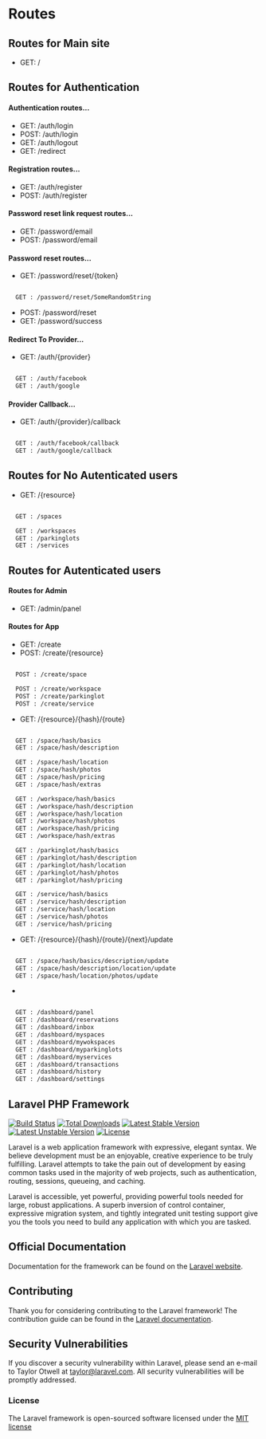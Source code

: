 # Routes

## Routes for Main site


- GET: /

## Routes for Authentication


#### Authentication routes...

- GET: /auth/login
- POST: /auth/login
- GET: /auth/logout
- GET: /redirect

#### Registration routes...
- GET: /auth/register
- POST: /auth/register

#### Password reset link request routes...
- GET: /password/email
- POST: /password/email

#### Password reset routes...
- GET: /password/reset/{token}
```sh

  GET : /password/reset/SomeRandomString

```
- POST: /password/reset
- GET: /password/success

#### Redirect To Provider...
- GET: /auth/{provider}
```sh

  GET : /auth/facebook
  GET : /auth/google

```
#### Provider Callback...
- GET: /auth/{provider}/callback
```sh

  GET : /auth/facebook/callback
  GET : /auth/google/callback

```

## Routes for No Autenticated users


- GET: /{resource}
```sh

  GET : /spaces

  GET : /workspaces
  GET : /parkinglots
  GET : /services

```

## Routes for Autenticated users


#### Routes for Admin

- GET: /admin/panel

#### Routes for App

- GET: /create
- POST: /create/{resource}
```sh

  POST : /create/space

  POST : /create/workspace
  POST : /create/parkinglot
  POST : /create/service

```

- GET: /{resource}/{hash}/{route}
```sh

  GET : /space/hash/basics
  GET : /space/hash/description

  GET : /space/hash/location
  GET : /space/hash/photos
  GET : /space/hash/pricing
  GET : /space/hash/extras

  GET : /workspace/hash/basics
  GET : /workspace/hash/description
  GET : /workspace/hash/location
  GET : /workspace/hash/photos
  GET : /workspace/hash/pricing
  GET : /workspace/hash/extras

  GET : /parkinglot/hash/basics
  GET : /parkinglot/hash/description
  GET : /parkinglot/hash/location
  GET : /parkinglot/hash/photos
  GET : /parkinglot/hash/pricing

  GET : /service/hash/basics
  GET : /service/hash/description
  GET : /service/hash/location
  GET : /service/hash/photos
  GET : /service/hash/pricing

```

- GET: /{resource}/{hash}/{route}/{next}/update
```sh

  GET : /space/hash/basics/description/update
  GET : /space/hash/description/location/update
  GET : /space/hash/location/photos/update


```

- [GET]: /{base}/{route}
```sh

  GET : /dashboard/panel
  GET : /dashboard/reservations
  GET : /dashboard/inbox
  GET : /dashboard/myspaces
  GET : /dashboard/mywokspaces
  GET : /dashboard/myparkinglots
  GET : /dashboard/myservices
  GET : /dashboard/transactions
  GET : /dashboard/history
  GET : /dashboard/settings

```

## Laravel PHP Framework

[![Build Status](https://travis-ci.org/laravel/framework.svg)](https://travis-ci.org/laravel/framework)
[![Total Downloads](https://poser.pugx.org/laravel/framework/d/total.svg)](https://packagist.org/packages/laravel/framework)
[![Latest Stable Version](https://poser.pugx.org/laravel/framework/v/stable.svg)](https://packagist.org/packages/laravel/framework)
[![Latest Unstable Version](https://poser.pugx.org/laravel/framework/v/unstable.svg)](https://packagist.org/packages/laravel/framework)
[![License](https://poser.pugx.org/laravel/framework/license.svg)](https://packagist.org/packages/laravel/framework)

Laravel is a web application framework with expressive, elegant syntax. We believe development must be an enjoyable, creative experience to be truly fulfilling. Laravel attempts to take the pain out of development by easing common tasks used in the majority of web projects, such as authentication, routing, sessions, queueing, and caching.

Laravel is accessible, yet powerful, providing powerful tools needed for large, robust applications. A superb inversion of control container, expressive migration system, and tightly integrated unit testing support give you the tools you need to build any application with which you are tasked.

## Official Documentation

Documentation for the framework can be found on the [Laravel website](http://laravel.com/docs).

## Contributing

Thank you for considering contributing to the Laravel framework! The contribution guide can be found in the [Laravel documentation](http://laravel.com/docs/contributions).

## Security Vulnerabilities

If you discover a security vulnerability within Laravel, please send an e-mail to Taylor Otwell at taylor@laravel.com. All security vulnerabilities will be promptly addressed.

### License

The Laravel framework is open-sourced software licensed under the [MIT license](http://opensource.org/licenses/MIT)
